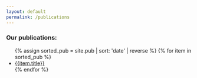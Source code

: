 ```yaml
---
layout: default
permalink: /publications
---
```


<h3 class="black"> Our publications: </h3>


<ul>
  {% assign sorted_pub = site.pub | sort: 'date' | reverse  %}
  {% for item in sorted_pub %}
    <li>
      <a href="{{item.webpage}}">{{item.title}}</a>
    </li>
  {% endfor %}
</ul>
